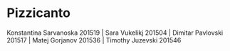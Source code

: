 # Pizzicanto
 Konstantina Sarvanoska 201519 |
 Sara Vukelikj 201504 |
 Dimitar Pavlovski 201517 |
 Matej Gorjanov 201536 |
 Timothy Juzevski 201546
